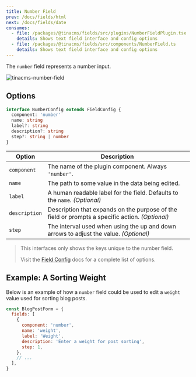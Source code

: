 ```yaml
---
title: Number Field
prev: /docs/fields/html
next: /docs/fields/date
consumes:
  - file: /packages/@tinacms/fields/src/plugins/NumberFieldPlugin.tsx
    details: Shows text field interface and config options
  - file: /packages/@tinacms/fields/src/components/NumberField.ts
    details: Shows text field interface and config options
---
```


The `number` field represents a number input.

![tinacms-number-field](/img/fields/number-field.png)

## Options

```typescript
interface NumberConfig extends FieldConfig {
  component: 'number'
  name: string
  label?: string
  description?: string
  step?: string | number
}
```

| Option        | Description                                                                                     |
| ------------- | ----------------------------------------------------------------------------------------------- |
| `component`   | The name of the plugin component. Always `'number'`.                                            |
| `name`        | The path to some value in the data being edited.                                                |
| `label`       | A human readable label for the field. Defaults to the `name`. _(Optional)_                      |
| `description` | Description that expands on the purpose of the field or prompts a specific action. _(Optional)_ |
| `step`        | The interval used when using the up and down arrows to adjust the value. _(Optional)_           |

> This interfaces only shows the keys unique to the number field.
>
> Visit the [Field Config](/docs/fields) docs for a complete list of options.

## Example: A Sorting Weight

Below is an example of how a `number` field could be used to edit a `weight` value used for sorting blog posts.

```javascript
const BlogPostForm = {
  fields: [
    {
      component: 'number',
      name: 'weight',
      label: 'Weight',
      description: 'Enter a weight for post sorting',
      step: 1,
    },
    // ...
  ],
}
```
